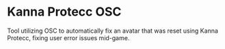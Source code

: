 # Kanna Protecc OSC
Tool utilizing OSC to automatically fix an avatar that was reset using Kanna Protecc, fixing user error issues mid-game.
